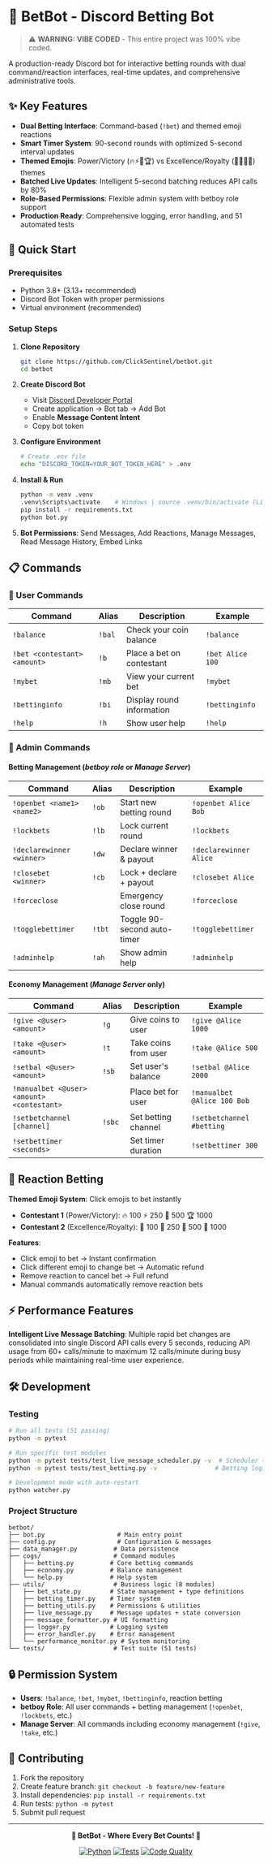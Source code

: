 # 🎲 BetBot - Discord Betting Bot

> ⚠️ **WARNING: VIBE CODED** - This entire project was 100% vibe coded.

A production-ready Discord bot for interactive betting rounds with dual command/reaction interfaces, real-time updates, and comprehensive administrative tools.

## ✨ Key Features

- **Dual Betting Interface**: Command-based (`!bet`) and themed emoji reactions
- **Smart Timer System**: 90-second rounds with optimized 5-second interval updates
- **Themed Emojis**: Power/Victory (🔥⚡💪🏆) vs Excellence/Royalty (🌟💎🚀👑) themes
- **Batched Live Updates**: Intelligent 5-second batching reduces API calls by 80%
- **Role-Based Permissions**: Flexible admin system with betboy role support
- **Production Ready**: Comprehensive logging, error handling, and 51 automated tests

## 🚀 Quick Start

### Prerequisites
- Python 3.8+ (3.13+ recommended)
- Discord Bot Token with proper permissions
- Virtual environment (recommended)

### Setup Steps
1. **Clone Repository**
   ```bash
   git clone https://github.com/ClickSentinel/betbot.git
   cd betbot
   ```

2. **Create Discord Bot**
   - Visit [Discord Developer Portal](https://discord.com/developers/applications)
   - Create application → Bot tab → Add Bot
   - Enable **Message Content Intent**
   - Copy bot token

3. **Configure Environment**
   ```bash
   # Create .env file
   echo "DISCORD_TOKEN=YOUR_BOT_TOKEN_HERE" > .env
   ```

4. **Install & Run**
   ```bash
   python -m venv .venv
   .venv\Scripts\activate    # Windows | source .venv/bin/activate (Linux/macOS)
   pip install -r requirements.txt
   python bot.py
   ```

5. **Bot Permissions**: Send Messages, Add Reactions, Manage Messages, Read Message History, Embed Links

## 📋 Commands

### 👤 User Commands
| Command | Alias | Description | Example |
|---------|-------|-------------|---------|
| `!balance` | `!bal` | Check your coin balance | `!balance` |
| `!bet <contestant> <amount>` | `!b` | Place a bet on contestant | `!bet Alice 100` |
| `!mybet` | `!mb` | View your current bet | `!mybet` |
| `!bettinginfo` | `!bi` | Display round information | `!bettinginfo` |
| `!help` | `!h` | Show user help | `!help` |

### 🔧 Admin Commands

#### Betting Management (*betboy role* or *Manage Server*)
| Command | Alias | Description | Example |
|---------|-------|-------------|---------|
| `!openbet <name1> <name2>` | `!ob` | Start new betting round | `!openbet Alice Bob` |
| `!lockbets` | `!lb` | Lock current round | `!lockbets` |
| `!declarewinner <winner>` | `!dw` | Declare winner & payout | `!declarewinner Alice` |
| `!closebet <winner>` | `!cb` | Lock + declare + payout | `!closebet Alice` |
| `!forceclose` | | Emergency close round | `!forceclose` |
| `!togglebettimer` | `!tbt` | Toggle 90-second auto-timer | `!togglebettimer` |
| `!adminhelp` | `!ah` | Show admin help | `!adminhelp` |

#### Economy Management (*Manage Server* only)
| Command | Alias | Description | Example |
|---------|-------|-------------|---------|
| `!give <@user> <amount>` | `!g` | Give coins to user | `!give @Alice 1000` |
| `!take <@user> <amount>` | `!t` | Take coins from user | `!take @Alice 500` |
| `!setbal <@user> <amount>` | `!sb` | Set user's balance | `!setbal @Alice 2000` |
| `!manualbet <@user> <amount> <contestant>` | | Place bet for user | `!manualbet @Alice 100 Bob` |
| `!setbetchannel [channel]` | `!sbc` | Set betting channel | `!setbetchannel #betting` |
| `!setbettimer <seconds>` | | Set timer duration | `!setbettimer 300` |

## 🎯 Reaction Betting

**Themed Emoji System**: Click emojis to bet instantly
- **Contestant 1** (Power/Victory): 🔥 100 ⚡ 250 💪 500 🏆 1000
- **Contestant 2** (Excellence/Royalty): 🌟 100 💎 250 🚀 500 👑 1000

**Features**:
- Click emoji to bet → Instant confirmation
- Click different emoji to change bet → Automatic refund
- Remove reaction to cancel bet → Full refund
- Manual commands automatically remove reaction bets

## ⚡ Performance Features

**Intelligent Live Message Batching**: Multiple rapid bet changes are consolidated into single Discord API calls every 5 seconds, reducing API usage from 60+ calls/minute to maximum 12 calls/minute during busy periods while maintaining real-time user experience.

## 🛠️ Development

### Testing
```bash
# Run all tests (51 passing)
python -m pytest

# Run specific test modules
python -m pytest tests/test_live_message_scheduler.py -v  # Scheduler tests
python -m pytest tests/test_betting.py -v                # Betting logic tests

# Development mode with auto-restart
python watcher.py
```

### Project Structure
```
betbot/
├── bot.py                    # Main entry point
├── config.py                 # Configuration & messages
├── data_manager.py          # Data persistence
├── cogs/                    # Command modules
│   ├── betting.py          # Core betting commands
│   ├── economy.py          # Balance management
│   └── help.py             # Help system
├── utils/                   # Business logic (8 modules)
│   ├── bet_state.py        # State management + type definitions
│   ├── betting_timer.py    # Timer system
│   ├── betting_utils.py    # Permissions & utilities
│   ├── live_message.py     # Message updates + state conversion
│   ├── message_formatter.py # UI formatting
│   ├── logger.py           # Logging system
│   ├── error_handler.py    # Error management
│   └── performance_monitor.py # System monitoring
└── tests/                   # Test suite (51 tests)
```

## 🔒 Permission System

- **Users**: `!balance`, `!bet`, `!mybet`, `!bettinginfo`, reaction betting
- **betboy Role**: All user commands + betting management (`!openbet`, `!lockbets`, etc.)
- **Manage Server**: All commands including economy management (`!give`, `!take`, etc.)

## 🤝 Contributing

1. Fork the repository
2. Create feature branch: `git checkout -b feature/new-feature`
3. Install dependencies: `pip install -r requirements.txt`
4. Run tests: `python -m pytest`
5. Submit pull request

---

<div align="center">

**🎲 BetBot - Where Every Bet Counts! 🎲**

[![Python](https://img.shields.io/badge/Python-3.8%2B-blue)](https://python.org)
[![Tests](https://img.shields.io/badge/Tests-51%2F51%20Passing-green)](tests/)
[![Code Quality](https://img.shields.io/badge/Vibe%20Coded-100%25-purple)]()

</div>
